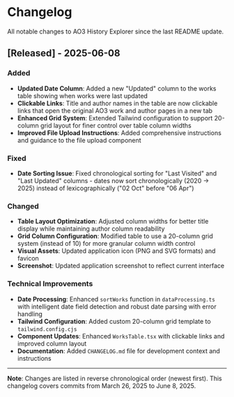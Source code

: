 # Changelog

All notable changes to AO3 History Explorer since the last README update.

## [Released] - 2025-06-08

### Added
- **Updated Date Column**: Added a new "Updated" column to the works table showing when works were last updated
- **Clickable Links**: Title and author names in the table are now clickable links that open the original AO3 work and author pages in a new tab
- **Enhanced Grid System**: Extended Tailwind configuration to support 20-column grid layout for finer control over table column widths
- **Improved File Upload Instructions**: Added comprehensive instructions and guidance to the file upload component

### Fixed
- **Date Sorting Issue**: Fixed chronological sorting for "Last Visited" and "Last Updated" columns - dates now sort chronologically (2020 → 2025) instead of lexicographically ("02 Oct" before "06 Apr")

### Changed
- **Table Layout Optimization**: Adjusted column widths for better title display while maintaining author column readability
- **Grid Column Configuration**: Modified table to use a 20-column grid system (instead of 10) for more granular column width control
- **Visual Assets**: Updated application icon (PNG and SVG formats) and favicon
- **Screenshot**: Updated application screenshot to reflect current interface

### Technical Improvements
- **Date Processing**: Enhanced `sortWorks` function in `dataProcessing.ts` with intelligent date field detection and robust date parsing with error handling
- **Tailwind Configuration**: Added custom 20-column grid template to `tailwind.config.cjs`
- **Component Updates**: Enhanced `WorksTable.tsx` with clickable links and improved column layout
- **Documentation**: Added `CHANGELOG.md` file for development context and instructions

---

**Note**: Changes are listed in reverse chronological order (newest first). This changelog covers commits from March 26, 2025 to June 8, 2025.